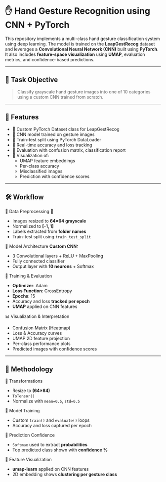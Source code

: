 # ✋ Hand Gesture Recognition using CNN + PyTorch

This repository implements a multi-class hand gesture classification system using deep learning. The model is trained on the **LeapGestRecog** dataset and leverages a **Convolutional Neural Network (CNN)** built using **PyTorch**. It also includes **feature-space visualization** using **UMAP**, evaluation metrics, and confidence-based predictions.

---

## 📌 Task Objective

> Classify grayscale hand gesture images into one of 10 categories using a custom CNN trained from scratch.

---

## 🔧 Features

- 🔹 Custom PyTorch Dataset class for LeapGestRecog  
- 🔹 CNN model trained on gesture images  
- 🔹 Train-test split using PyTorch DataLoader  
- 🔹 Real-time accuracy and loss tracking  
- 🔹 Evaluation with confusion matrix, classification report  
- 🔹 Visualization of:  
  - UMAP feature embeddings  
  - Per-class accuracy  
  - Misclassified images  
  - Prediction with confidence scores  

---

## 🛠️ Workflow

📌 Data Preprocessing 🧹
- Images resized to **64×64 grayscale**
- Normalized to **[-1, 1]**
- Labels extracted from **folder names**
- Train-test split using `train_test_split`

🧠 Model Architecture
**Custom CNN:**
- 3 Convolutional layers + ReLU + MaxPooling
- Fully connected classifier
- Output layer with **10 neurons** + Softmax

 🔁 Training & Evaluation
- **Optimizer**: Adam  
- **Loss Function**: CrossEntropy  
- **Epochs**: 15  
- Accuracy and loss **tracked per epoch**  
- **UMAP** applied on CNN features


 📊 Visualization & Interpretation
- Confusion Matrix (Heatmap)
- Loss & Accuracy curves
- UMAP 2D feature projection
- Per-class performance plots
- Predicted images with confidence scores

---

## 🧠 Methodology

🔸 Transformations
- Resize to **(64×64)**
- `ToTensor()`  
- Normalize with `mean=0.5`, `std=0.5`


🔸 Model Training
- Custom `train()` and `evaluate()` loops
- Accuracy and loss captured per epoch

🔸 Prediction Confidence
- `Softmax` used to extract **probabilities**
- Top predicted class shown with **confidence %**


🔸 Feature Visualization
- **umap-learn** applied on CNN features
- 2D embedding shows **clustering per gesture class**

